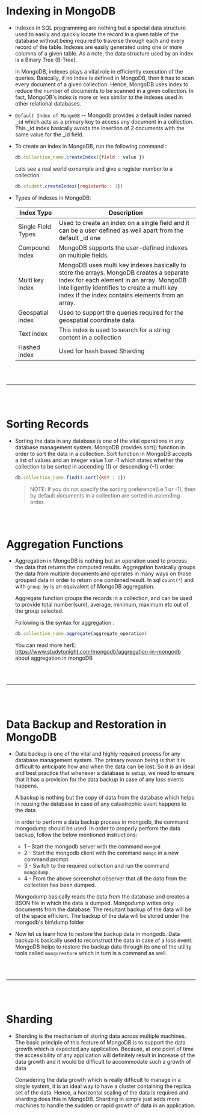 # Indexing in MongoDB

- Indexes in SQL programming are nothing but a special data structure used to easily and quickly locate the record in a given table of the database without being required to traverse through each and every record of the table. Indexes are easily generated using one or more columns of a given table. As a note, the data structure used by an index is a Binary Tree (B-Tree).

  In MongoDB, indexes plays a vital role in efficiently execution of the queries. Basically, if no index is defined in MongoDB, then it has to scan every document of a given collection. Hence, MongoDB uses index to reduce the number of documents to be scanned in a given collection. In fact, MongoDB's index is more or less similar to the indexes used in other relational databases.
  
- `Default Index of MangoDB` -- Mongodb provides a default index named `_id` which acts as a primary key to access any document in a collection. This _id index basically avoids the insertion of 2 documents with the same value for the _id field.

- To create an index in MongoDB, run the following command :
  ```js
  db.collection_name.createIndex({field : value })
  ```
  Lets see a real world exmample and give a register number to a collection:
  ```js
  db.student.createIndex({registerNo : 1})
  ```
  
- Types of indexes in MongoDB:
  
  | Index Type | Description |
  | -- | --| 
  | Single Field Types | Used to create an index on a single field and it can be a user defined as well apart from the default _id one |
  | Compound Index | MongoDB supports the user-defined indexes on multiple fields. |
  | Multi key index | MongoDB uses multi key indexes basically to store the arrays. MongoDB creates a separate index for each element in an array. MongoDB intelligently identifies to create a multi key index if the index contains elements from an array. |
  | Geospatial index | Used to support the queries required for the geospatial coordinate data. |
  | Text index | This index is used to search for a string content in a collection | 
  | Hashed index | Used for hash based Sharding | 
  
<br>
<br>

---

<br>
<br>

# Sorting Records

- Sorting the data in any database is one of the vital operations in any database management system. MongoDB provides sort() function in order to sort the data in a collection.  Sort function in MongoDB accepts a list of values and an integer value 1 or -1 which states whether the collection to be sorted in ascending (1) or descending (-1) order:
  ```js
  db.collection_name.find().sort({KEY : 1}) 
  ```
  > NOTE: If you do not specify the sorting preference(i.e 1 or -1), then by default documents in a collection are sorted in ascending order.
  
<br>
<br>

# Aggregation Functions

- Aggregation in MongoDB is nothing but an operation used to process the data that returns the computed results. Aggregation basically groups the data from multiple documents and operates in many ways on those grouped data in order to return one combined result. In sql `count(*`) and with `group by` is an equivalent of MongoDB aggregation.

  Aggregate function groups the records in a collection, and can be used to provide total number(sum), average, minimum, maximum etc out of the group selected.
  
  Following is the syntax for aggregation :
  ```js
  db.collection_name.aggregate(aggregate_operation)
  ```
  You can read more herE: https://www.studytonight.com/mongodb/aggregation-in-mongodb about aggregation in mongoDB
  
<br>
<Br>

---

<br>
<br>

# Data Backup and Restoration in MongoDB

- Data backup is one of the vital and highly required process for any database management system. The primary reason being is that it is difficult to anticipate how and when the data can be lost. So it is an ideal and best practice that whenever a database is setup, we need to ensure that it has a provision for the data backup in case of any loss events happens.

  A backup is nothing but the copy of data from the database which helps in reusing the database in case of any catastrophic event happens to the data.
  
  In order to perform a data backup process in mongodb, the command mongodump should be used. In order to properly perform the data backup, follow the below mentioned instructions:
  - 1 - Start the mongodb server with the command `mongod`
  - 2 - Start the mongodb client with the command `mongo` in a new command prompt.
  - 3 - Switch to the required collection and run the command `mongodump`. 
  - 4 - From the above screenshot observer that all the data from the collection <dbname> has been dumped.
  
  Mongodump basically reads the data from the database and creates a BSON file in which the data is dumped. Mongodump writes only documents from the database. The resultant backup of the data will be of the space efficient. The backup of the data will be stored under the mongodb's bin\dump folder
  
- Now let us learn how to restore the backup data in mongodb. Data backup is basically used to reconstruct the data in case of a loss event. MongoDB helps to restore the backup data through its one of the utility tools called `mongorestore` which in turn is a command as well.

<br>
<br>

---

<br>
<br>

# Sharding

- Sharding is the mechanism of storing data across multiple machines. The basic principle of this feature of MongoDB is to support the data growth which is expected any application. Because, at one point of time the accessibility of any application will definitely result in increase of the data growth and it would be difficult to accommodate such a growth of data

  Considering the data growth which is really difficult to manage in a single system, it is an ideal way to have a cluster containing the replica set of the data. Hence, a horizontal scaling of the data is required and sharding does this in MongoDB. Sharding in simple just adds more machines to handle the sudden or rapid growth of data in an application.
    
